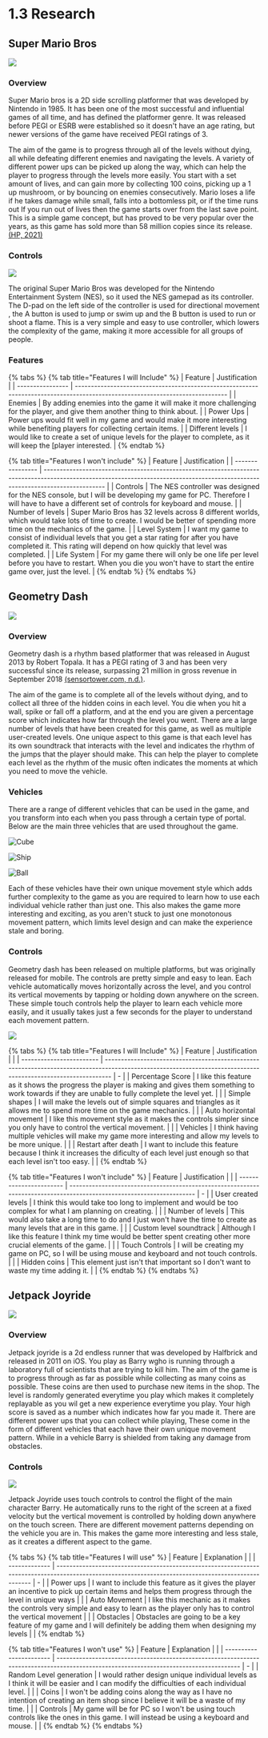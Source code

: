 # 1.3 Research

## Super Mario Bros

![](<../.gitbook/assets/image (3) (1) (2).png>)

### Overview

Super Mario bros is a 2D side scrolling platformer that was developed by Nintendo in 1985. It has been one of the most successful and influential games of all time, and has defined the platformer genre. It was released before PEGI or ESRB were established so it doesn't have an age rating, but newer versions of the game have received  PEGI ratings of 3.

The aim of the game is to progress through all of the levels without dying, all while defeating different enemies and navigating the levels. A variety of different power ups can be picked up along the way, which can help the player to progress through the levels more easily. You start with a set amount of lives, and can gain more by collecting 100 coins, picking up a 1 up mushroom, or by bouncing on enemies consecutively. Mario loses a life if he takes damage while small, falls into a bottomless pit, or if the time runs out If you run out of lives then the game starts over from the last save point. This is a simple game concept, but has proved to be very popular over the years, as this game has sold more than 58 million copies since its release.[ (HP, 2021)](../reference-list.md)

### Controls

![](<../.gitbook/assets/image (4) (1).png>)

The original Super Mario Bros was developed for the Nintendo Entertainment System (NES), so it used the NES gamepad as its controller. The D-pad on the left side of the controller is used for directional movement , the A button is used to jump or swim up and the B button is used to run or shoot a flame. This is a very simple and easy to use controller, which lowers the complexity of the game, making it more accessible for all groups of people.

### Features

{% tabs %}
{% tab title="Features I will Include" %}
| Feature          | Justification                                                                                                                 |
| ---------------- | ----------------------------------------------------------------------------------------------------------------------------- |
| Enemies          | By adding enemies into the game it will  make it more challenging for the player, and give them another thing to think about. |
| Power Ups        | Power ups would fit well in my game and would make it more interesting while benefiting players for collecting certain items. |
| Different levels | I would like to create a set of unique levels for the player to complete, as it will keep the \[player interested.            |
{% endtab %}

{% tab title="Features I won't include" %}
| Feature          | Justification                                                                                                                                                                   |
| ---------------- | ------------------------------------------------------------------------------------------------------------------------------------------------------------------------------- |
| Controls         | The NES controller was designed for the NES console, but I will be developing my game for PC. Therefore I will have to have a different set of controls for keyboard and mouse. |
| Number of levels | Super Mario Bros has 32 levels across 8 different worlds, which would take lots of time to create. I would be better of spending more time on the mechanics of the game.        |
| Level System     | I want my game to consist of individual levels that you get a star rating for after you have completed it. This rating will depend on how quickly that level was completed.     |
| Life System      | For my game there will only be one life per level before you have to restart. When you die you won't have to start the entire game over, just the level.                        |
{% endtab %}
{% endtabs %}



## Geometry Dash

![](<../.gitbook/assets/image (11) (1).png>)

### Overview

Geometry dash is a rhythm based platformer that was released in August 2013 by Robert Topala.  It has a PEGI rating of 3 and has been very successful since its release, surpassing 21 million in gross revenue in September 2018 [(sensortower.com, n.d.)](../reference-list.md).&#x20;

The aim of the game is to complete all of the levels without dying, and to collect all three of the hidden coins in each level. You die when you hit a wall, spike or fall off a platform, and at the end you are given a percentage score which indicates how far through the level you went. There are a large number of levels that have been created for this game, as well as multiple user-created levels. One unique aspect to this game is that each level has its own soundtrack that interacts with the level and indicates the rhythm of the jumps that the player should make. This can help the player to complete each level as the rhythm of the music often indicates the moments at which you need to move the vehicle.



### Vehicles

There are a range of different vehicles that can be used in the game, and you transform into each when you pass through a certain type of portal. Below are the main three vehicles that are used throughout the game.

![Cube](<../.gitbook/assets/image (4) (2).png>)

![Ship](<../.gitbook/assets/image (5) (1) (1) (1).png>)

![Ball](<../.gitbook/assets/image (2) (1) (1).png>)

Each of these vehicles have their own unique movement style which adds further complexity to the game as you are required to learn how to use each individual vehicle rather than just one. This also makes the game more interesting and exciting, as you aren't stuck to just one monotonous movement pattern, which limits level design and can make the experience stale and boring.&#x20;

### Controls

Geometry dash has been released on multiple platforms, but was originally released for mobile. The controls are pretty simple and easy to lean. Each vehicle automatically moves horizontally across the level, and you control its vertical movements by tapping or holding down anywhere on the screen. These simple touch controls help the player to learn each vehicle more easily, and it usually takes just a few seconds for the player to understand each movement pattern.

![](<../.gitbook/assets/image (7) (1).png>)

{% tabs %}
{% tab title="Features I will Include" %}
| Feature                  | Justification                                                                                                                                                  |   |
| ------------------------ | -------------------------------------------------------------------------------------------------------------------------------------------------------------- | - |
| Percentage Score         | I like this feature as it shows the progress the player is making and gives them something to work towards if they are unable to fully complete the level yet. |   |
| Simple shapes            | I will make the levels out of simple squares and triangles as it allows me to spend more time on the game mechanics.                                           |   |
| Auto horizontal movement | I like this movement style as it makes the controls simpler since you only have to  control the vertical movement.                                             |   |
| Vehicles                 | I think having multiple vehicles will make my game more interesting and allow my levels to be more unique.                                                     |   |
| Restart after death      | I want to include this feature because I think it increases the dificulty of each level just enough so that each level isn't too easy.                         |   |
{% endtab %}

{% tab title="Features I won't include" %}
| Feature                 | Justification                                                                                                         |   |
| ----------------------- | --------------------------------------------------------------------------------------------------------------------- | - |
| User created levels     | I think this would take too long to implement and would be too complex for what I am planning on creating.            |   |
| Number of levels        | This would also take a long time to do and I just won't have the time to create as many levels that are in this game. |   |
| Custom level soundtrack | Although I like this feature I think my time would be better spent creating other more crucial elements of the game.  |   |
| Touch Controls          | I will be creating my game on PC, so I will be using mouse and keyboard and not touch controls.                       |   |
| Hidden coins            | This element just isn't that important so I don't want to waste my time adding it.                                    |   |
{% endtab %}
{% endtabs %}

## Jetpack Joyride

![](<../.gitbook/assets/image (2) (1).png>)

### Overview

Jetpack joyride is a 2d endless runner that was developed by Halfbrick and released in 2011 on iOS. You play as Barry wgho is running through a laboratory full of scientists that are trying to kill him. The aim of the game is to progress through as far as possible while collecting as many coins as possible. These coins are then used to purchase new items in the shop. The level is randomly generated everytime you play which makes it completely replayable as you wil get a new experience everytime you play. Your high score is saved as a number which indicates how far you made it. There are different power ups that you can collect while playing, These come in the form of different vehicles that each have their own unique movement pattern. While in a vehicle Barry is shielded from taking any damage from obstacles.

### Controls

![](<../.gitbook/assets/image (1) (2).png>)

Jetpack Joyride uses touch controls to control the flight of the main character Barry. He automatically runs to the right of the screen at a fixed velocity but the vertical movement is controlled by holding down anywhere on the touch screen. There are different movement patterns depending on the vehicle you are in. This makes the game more interesting and less stale, as it creates a different aspect to the game.&#x20;

{% tabs %}
{% tab title="Features I will use" %}
| Feature       | Explanation                                                                                                                                          |   |
| ------------- | ---------------------------------------------------------------------------------------------------------------------------------------------------- | - |
| Power ups     | I want to include this feature as it gives the player an incentive to pick up certain items and helps them progress through the level in unique ways |   |
| Auto Movement | I like this mechanic as it makes the controls very simple and easy to learn as the player only has to control the vertical movement                  |   |
| Obstacles     | Obstacles are going to be a key feature of my game and I will definitely be adding them when designing my levels                                     |   |
{% endtab %}

{% tab title="Features I won't use" %}
| Feature                 | Explanation                                                                                                                             |   |
| ----------------------- | --------------------------------------------------------------------------------------------------------------------------------------- | - |
| Random Level generation | I would rather design unique individual levels as I think it will be easier and I can modify the difficulties of each individual level. |   |
| Coins                   | I won't be adding coins along the way as I have no intention of creating an item shop since I believe it will be a waste of my time.    |   |
| Controls                | My game will be for PC so I won't be using touch controls like the ones in this game. I will instead be using a keyboard and mouse.     |   |
{% endtab %}
{% endtabs %}
